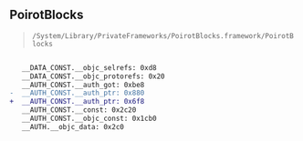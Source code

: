 ## PoirotBlocks

> `/System/Library/PrivateFrameworks/PoirotBlocks.framework/PoirotBlocks`

```diff

   __DATA_CONST.__objc_selrefs: 0xd8
   __DATA_CONST.__objc_protorefs: 0x20
   __AUTH_CONST.__auth_got: 0xbe8
-  __AUTH_CONST.__auth_ptr: 0x880
+  __AUTH_CONST.__auth_ptr: 0x6f8
   __AUTH_CONST.__const: 0x2c20
   __AUTH_CONST.__objc_const: 0x1cb0
   __AUTH.__objc_data: 0x2c0

```
